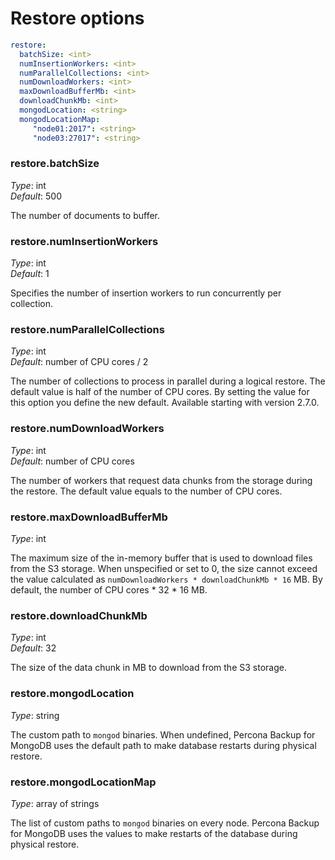 # Restore options

```yaml
restore:
  batchSize: <int>
  numInsertionWorkers: <int>
  numParallelCollections: <int>
  numDownloadWorkers: <int>
  maxDownloadBufferMb: <int>
  downloadChunkMb: <int>
  mongodLocation: <string>
  mongodLocationMap:
     "node01:2017": <string>
     "node03:27017": <string>
```

### restore.batchSize

*Type*: int <br>
*Default*: 500

The number of documents to buffer.

### restore.numInsertionWorkers

*Type*: int <br>
*Default*: 1

Specifies the number of insertion workers to run concurrently per collection. 

### restore.numParallelCollections

*Type*: int <br>
*Default*: number of CPU cores / 2

The number of collections to process in parallel during a logical restore. The default value is half of the number of CPU cores. By setting the value for this option you define the new default.
Available starting with version 2.7.0.

### restore.numDownloadWorkers

*Type*: int <br>
*Default*: number of CPU cores

The number of workers that request data chunks from the storage during the restore. The default value equals to the number of CPU cores.

### restore.maxDownloadBufferMb

*Type*: int <br>
 

The maximum size of the in-memory buffer that is used to download files from the S3 storage. When unspecified or set to 0, the size cannot exceed the value calculated as `numDownloadWorkers * downloadChunkMb * 16` MB. By default, the number of CPU cores * 32 * 16 MB.

### restore.downloadChunkMb

*Type*: int <br>
*Default*: 32

The size of the data chunk in MB to download from the S3 storage.

### restore.mongodLocation

*Type*: string

The custom path to `mongod` binaries. When undefined, Percona Backup for MongoDB uses the default path to make database restarts during physical restore.

### restore.mongodLocationMap

*Type*: array of strings

The list of custom paths to `mongod` binaries on every node. Percona Backup for MongoDB uses the values to make restarts of the database during physical restore. 